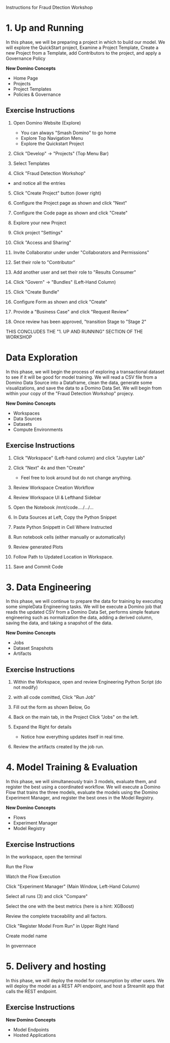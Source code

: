 Instructions for Fraud Dtection Workshop


# 1. Up and Running
In this phase, we will be preparing a project in which to build our model.  We will explore the QuickStart project, Examine a Project Template, Create a new Project from a Template, add Contributors to the project, and apply a Governance Policy

**New Domino Concepts**
- Home Page
- Projects
- Project Templates
- Policies & Governance

## Exercise Instructions

1. Open Domino Website (Explore)
    - You can always "Smash Domino" to go home
    - Explore Top Navigation Menu
    - Explore the Quickstart Project

2. Click "Develop" -> "Projects" (Top Menu Bar)

3. Select Templates

4. Click "Fraud Detection Workshop"
- and notice all the entries

5. Click "Create Project" button (lower right)

6. Configure the Project page as shown and click "Next"

7. Configure the Code page as shown and click "Create"

7. Explore your new Project

8. Click project "Settings"

9. Click "Access and Sharing"

10. Invite Collaborator under under "Collaborators and Permissions"

11. Set their role to "Contributor"

12. Add another user and set their role to "Results Consumer"

13.  Click "Govern" -> "Bundles" (Left-Hand Column)

14. Click "Create Bundle"

15. Configure Form as shown and click "Create"

16.  Provide a "Business Case" and click "Request Review"

17.  Once review has been approved, "transition Stage to "Stage 2"

THIS CONCLUDES THE "1. UP AND RUNNING" SECTION OF THE WORKSHOP







# Data Exploration
In this phase, we will begin the process of exploring a transactional dataset to see if it will be good for model training.  We will read a CSV file from a Domino Data Source into a Dataframe, clean the data, generate some visualizations, and save the data to a Domino Data Set.  We will begin from within your copy of the "Fraud Detection Workshop" projecy.

**New Domino Concepts**
- Workspaces
- Data Sources
- Datasets
- Compute Environments

## Exercise Instructions

1.  Click "Workspace" (Left-hand column) and click "Jupyter Lab"

2.  Click "Next" 4x and then "Create"
    - Feel free to look around but do not change anything.

3.  Review Workspace Creation Workflow

4.  Review Workspace UI & Lefthand Sidebar

5.  Open the Notebook /mnt/code..../.../...

6.  In Data Sources at Left, Copy the Python Snippet

7.  Paste Python Snippett in Cell Where Instructed

8.  Run notebook cells (either manually or automatically)

9.  Review generated Plots

10. Follow Path to Updated Location in Workspace.

11.  Save and Commit Code



# 3. Data Engineering
In this phase, we will continue to prepare the data for training by executing some simpleData Engineering tasks.  We will be execute a Domino job that reads the updated CSV from a Domino Data Set, performs simple feature engineering such as normalization the data, adding a derived column, saving the data, and taking a snapshot of the data.

**New Domino Concepts**
- Jobs
- Dataset Snapshots
- Artifacts

## Exercise Instructions

1.  Within the Workspace, open and review Engineering Python Script (do not modify)

2. with all code comitted, Click "Run Job"

3.  Fill out the form as shown Below, Go

4.  Back on the main tab, in the Project Click "Jobs" on the left.

5.  Expand the Right for details
    - Notice how everything updates itself in real time.

6.  Review the artifacts created by the job run.



# 4. Model Training & Evaluation
In this phase, we will simultaneously train 3 models, evaluate them, and register the best using a coordinated workflow.  We will execute a Domino Flow that trains the three models, evaluate the models using the Domino Experiment Manager, and register the best ones in the Model Registry.

**New Domino Concepts**
- Flows
- Experiment Manager
- Model Registry

## Exercise Instructions

In the workspace, open the terminal

Run the Flow

Watch the Flow Execution

Click "Experiment Manager"  (Main Window, Left-Hand Column)

Select all runs (3) and click "Compare"

Select the one with the best metrics (here is a hint: XGBoost)

Review the complete traceability and all factors.

Click "Register Model From Run" in Upper Right Hand

Create model name

In governnace 


# 5.  Delivery and hosting
In this phase, we will deploy the model for consumption by other users.  We will deploy the model as a REST API endpoint, and host a Streamlit app that calls the REST endpoint.

## Exercise Instructions


**New Domino Concepts**
- Model Endpoints
- Hosted Applications
 